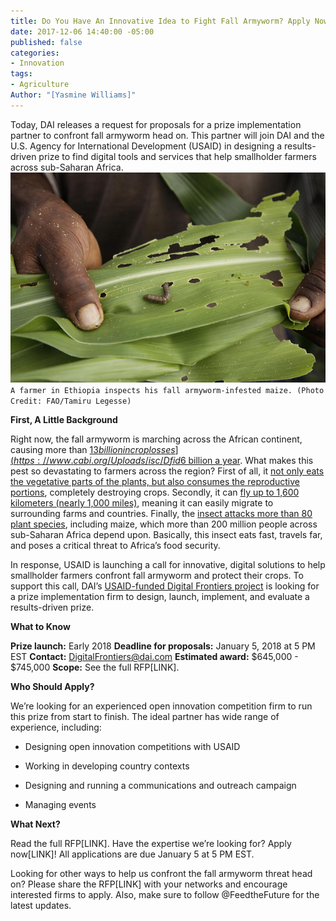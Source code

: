 ```yaml
---
title: Do You Have An Innovative Idea to Fight Fall Armyworm? Apply Now
date: 2017-12-06 14:40:00 -05:00
published: false
categories:
- Innovation
tags:
- Agriculture
Author: "[Yasmine Williams]"
---
```


Today, DAI releases a request for proposals for a prize implementation partner to confront fall armyworm head on. This partner will join DAI and the U.S. Agency for International Development (USAID) in designing a results-driven prize to find digital tools and services that help smallholder farmers across sub-Saharan Africa.
![34880771941_a99698095a_z-089e50.jpg](/uploads/34880771941_a99698095a_z-089e50.jpg)
`A farmer in Ethiopia inspects his fall armyworm-infested maize. (Photo Credit: FAO/Tamiru Legesse)`

**First, A Little Background**

Right now, the fall armyworm is marching across the African continent, causing more than [$13 billion in crop losses](https://www.cabi.org/Uploads/isc/Dfid%20Faw%20Inception%20Report04may2017final.pdf). If left unchecked, this insect could continue to cost [$6 billion a year](https://www.theguardian.com/global-development/2017/oct/25/invasion-of-maize-eating-caterpillars-worsens-hunger-crisis-in-africa-fall-armyworm). What makes this pest so devastating to farmers across the region? First of all, it [not only eats the vegetative parts of the plants, but also consumes the reproductive portions](https://www.brookings.edu/blog/africa-in-focus/2017/06/07/fall-armyworm-outbreaks-in-the-sadc-region-how-to-respond/), completely destroying crops. Secondly, it can [fly up to 1,600 kilometers (nearly 1,000 miles)](https://www.brookings.edu/blog/africa-in-focus/2017/06/07/fall-armyworm-outbreaks-in-the-sadc-region-how-to-respond/), meaning it can easily migrate to surrounding farms and countries. Finally, the [insect attacks more than 80 plant species](http://www.cimmyt.org/press_release/multi-pronged-approach-key-for-effectively-defeating-fall-armyworm-in-africa/), including maize, which more than 200 million people across sub-Saharan Africa depend upon. Basically, this insect eats fast, travels far, and poses a critical threat to Africa’s food security.

In response, USAID is launching a call for innovative, digital solutions to help smallholder farmers confront fall armyworm and protect their crops. To support this call, DAI’s [USAID-funded Digital Frontiers project](https://www.dai.com/our-work/projects/worldwide-digital-frontiers-df) is looking for a prize implementation firm to design, launch, implement, and evaluate a results-driven prize.

**What to Know**

**Prize launch:** Early 2018
**Deadline for proposals:** January 5, 2018 at 5 PM EST
**Contact:** DigitalFrontiers@dai.com
**Estimated award:** $645,000 - $745,000
**Scope:** See the full RFP\[LINK\].

**Who Should Apply?**

We’re looking for an experienced open innovation competition firm to run this prize from start to finish. The ideal partner has wide range of experience, including:

* Designing open innovation competitions with USAID

* Working in developing country contexts

* Designing and running a communications and outreach campaign

* Managing events

**What Next?**

Read the full RFP\[LINK\]. Have the expertise we’re looking for? Apply now\[LINK\]! All applications are due January 5 at 5 PM EST.

Looking for other ways to help us confront the fall armyworm threat head on? Please share the RFP\[LINK\] with your networks and encourage interested firms to apply. Also, make sure to follow @FeedtheFuture for the latest updates.